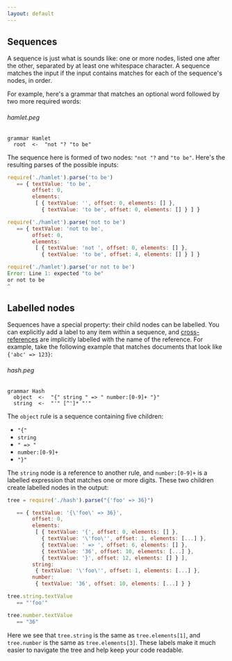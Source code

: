 ```yaml
---
layout: default
---
```


## Sequences

A sequence is just what is sounds like: one or more nodes, listed one after the
other, separated by at least one whitespace character. A sequence matches the
input if the input contains matches for each of the sequence's nodes, in order.

For example, here's a grammar that matches an optional word followed by two more
required words:

###### hamlet.peg

    grammar Hamlet
      root  <-  "not "? "to be"

The sequence here is formed of two nodes: `"not "?` and `"to be"`. Here's the
resulting parses of the possible inputs:

```js
require('./hamlet').parse('to be')
   == { textValue: 'to be',
        offset: 0,
        elements: 
         [ { textValue: '', offset: 0, elements: [] },
           { textValue: 'to be', offset: 0, elements: [] } ] }

require('./hamlet').parse('not to be')
   == { textValue: 'not to be',
        offset: 0,
        elements: 
         [ { textValue: 'not ', offset: 0, elements: [] },
           { textValue: 'to be', offset: 4, elements: [] } ] }

require('./hamlet').parse('or not to be')
Error: Line 1: expected "to be"
or not to be
^
```

## Labelled nodes

Sequences have a special property: their child nodes can be labelled. You can
explicitly add a label to any item within a sequence, and
[cross-references](/references.html) are implicitly labelled with the name of
the reference. For example, take the following example that matches documents
that look like `{'abc' => 123}`:

###### hash.peg

    grammar Hash
      object  <-  "{" string " => " number:[0-9]+ "}"
      string  <-  "'" [^']* "'"

The `object` rule is a sequence containing five children:

* `"{"`
* `string`
* `" => "`
* `number:[0-9]+`
* `"}"`

The `string` node is a reference to another rule, and `number:[0-9]+` is a
labelled expression that matches one or more digits. These two children create
labelled nodes in the output:

```js
tree = require('./hash').parse("{'foo' => 36}")

   == { textValue: '{\'foo\' => 36}',
        offset: 0,
        elements: 
         [ { textValue: '{', offset: 0, elements: [] },
           { textValue: '\'foo\'', offset: 1, elements: [...] },
           { textValue: ' => ', offset: 6, elements: [] },
           { textValue: '36', offset: 10, elements: [...] },
           { textValue: '}', offset: 12, elements: [] } ],
        string: 
         { textValue: '\'foo\'', offset: 1, elements: [...] },
        number: 
         { textValue: '36', offset: 10, elements: [...] } }

tree.string.textValue
   == "'foo'"

tree.number.textValue
   == "36"
```

Here we see that `tree.string` is the same as `tree.elements[1]`, and
`tree.number` is the same as `tree.elements[3]`. These labels make it much
easier to navigate the tree and help keep your code readable.
